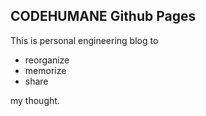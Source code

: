 ## CODEHUMANE Github Pages

This is personal engineering blog to

- reorganize
- memorize
- share

my thought.
